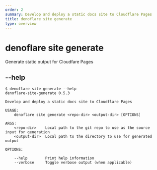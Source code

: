```yaml
---
order: 2
summary: Develop and deploy a static docs site to Cloudflare Pages
title: denoflare site generate
type: overview
---
```


# denoflare site generate
Generate static output for Cloudfare Pages

## --help
```
$ denoflare site generate --help
denoflare-site-generate 0.5.3

Develop and deploy a static docs site to Cloudflare Pages

USAGE:
    denoflare site generate <repo-dir> <output-dir> [OPTIONS]

ARGS:
    <repo-dir>    Local path to the git repo to use as the source input for generation
    <output-dir>  Local path to the directory to use for generated output

OPTIONS:
                  
    --help        Print help information
    --verbose     Toggle verbose output (when applicable)
```
